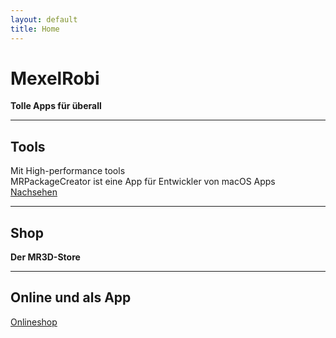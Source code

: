 ```yaml
---
layout: default
title: Home
---
```


# MexelRobi
**Tolle Apps für überall**

---

## Tools
Mit High-performance tools   
MRPackageCreator ist eine App für Entwickler von macOS Apps   
[Nachsehen]([#](https://mexelrobi.github.io/MRPackageCreator))

---

## Shop
**Der MR3D-Store**

---

## Online und als App
[Onlineshop](https://mexelrobi.github.io/MR3D-Store)
